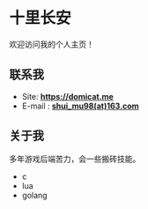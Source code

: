 # 十里长安

欢迎访问我的个人主页！

<!-- slide -->

## 联系我

- Site: **<https://domicat.me>**
- E-mail : **[shui_mu98(at)163.com](mailto:shui_mu98@163.com)**

<!-- slide vertical=true -->

## 关于我

多年游戏后端苦力，会一些搬砖技能。
- c
- lua
- golang
